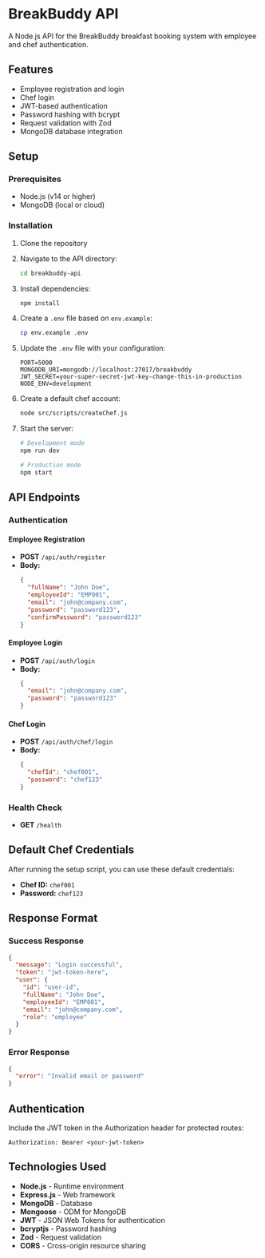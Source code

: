 # BreakBuddy API

A Node.js API for the BreakBuddy breakfast booking system with employee and chef authentication.

## Features

- Employee registration and login
- Chef login
- JWT-based authentication
- Password hashing with bcrypt
- Request validation with Zod
- MongoDB database integration

## Setup

### Prerequisites

- Node.js (v14 or higher)
- MongoDB (local or cloud)

### Installation

1. Clone the repository
2. Navigate to the API directory:
   ```bash
   cd breakbuddy-api
   ```

3. Install dependencies:
   ```bash
   npm install
   ```

4. Create a `.env` file based on `env.example`:
   ```bash
   cp env.example .env
   ```

5. Update the `.env` file with your configuration:
   ```
   PORT=5000
   MONGODB_URI=mongodb://localhost:27017/breakbuddy
   JWT_SECRET=your-super-secret-jwt-key-change-this-in-production
   NODE_ENV=development
   ```

6. Create a default chef account:
   ```bash
   node src/scripts/createChef.js
   ```

7. Start the server:
   ```bash
   # Development mode
   npm run dev
   
   # Production mode
   npm start
   ```

## API Endpoints

### Authentication

#### Employee Registration
- **POST** `/api/auth/register`
- **Body:**
  ```json
  {
    "fullName": "John Doe",
    "employeeId": "EMP001",
    "email": "john@company.com",
    "password": "password123",
    "confirmPassword": "password123"
  }
  ```

#### Employee Login
- **POST** `/api/auth/login`
- **Body:**
  ```json
  {
    "email": "john@company.com",
    "password": "password123"
  }
  ```

#### Chef Login
- **POST** `/api/auth/chef/login`
- **Body:**
  ```json
  {
    "chefId": "chef001",
    "password": "chef123"
  }
  ```

### Health Check
- **GET** `/health`

## Default Chef Credentials

After running the setup script, you can use these default credentials:
- **Chef ID:** `chef001`
- **Password:** `chef123`

## Response Format

### Success Response
```json
{
  "message": "Login successful",
  "token": "jwt-token-here",
  "user": {
    "id": "user-id",
    "fullName": "John Doe",
    "employeeId": "EMP001",
    "email": "john@company.com",
    "role": "employee"
  }
}
```

### Error Response
```json
{
  "error": "Invalid email or password"
}
```

## Authentication

Include the JWT token in the Authorization header for protected routes:
```
Authorization: Bearer <your-jwt-token>
```

## Technologies Used

- **Node.js** - Runtime environment
- **Express.js** - Web framework
- **MongoDB** - Database
- **Mongoose** - ODM for MongoDB
- **JWT** - JSON Web Tokens for authentication
- **bcryptjs** - Password hashing
- **Zod** - Request validation
- **CORS** - Cross-origin resource sharing 